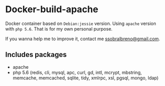 # Docker-build-apache

Docker container based on `Debian:jessie` version. Using `apache` version with `php 5.6`. That is for my own personal purpose.

If you wanna help me to improve it, contact me <ssobralbreno@gmail.com>.

## Includes packages

 * apache
 * php 5.6 (redis, cli, mysql, apc, curl, gd, intl, mcrypt, mbstring, memcache, memcached, sqlite, tidy, xmlrpc, xsl, pgsql, mongo, ldap)

